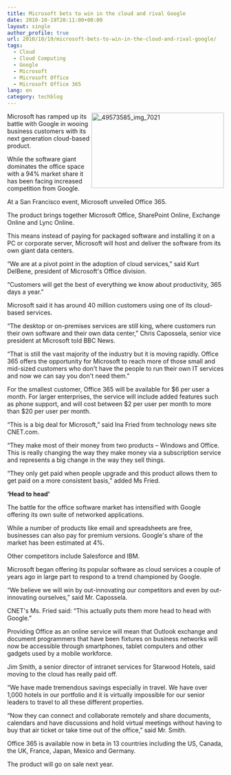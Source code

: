 ```yaml
---
title: Microsoft bets to win in the cloud and rival Google
date: 2010-10-19T20:11:00+00:00
layout: single
author_profile: true
url: 2010/10/19/microsoft-bets-to-win-in-the-cloud-and-rival-google/
tags:
  - Cloud
  - Cloud Computing
  - Google
  - Microsoft
  - Microsoft Office
  - Microsoft Office 365
lang: en
category: techblog
---
```

[<img title="_49573585_img_7021" border="0" alt="_49573585_img_7021" align="right" src="http://lh6.ggpht.com/_vaUVXcmC3OI/TL30eyvFUXI/AAAAAAAACw8/ekvoJCPQX4I/_49573585_img_7021_thumb%5B3%5D.jpg?imgmax=800" width="308" height="175" />](http://lh4.ggpht.com/_vaUVXcmC3OI/TL30dUGxfqI/AAAAAAAACw4/UnV6wKicWRk/s1600-h/_49573585_img_7021%5B5%5D.jpg)Microsoft has ramped up its battle with Google in wooing business customers with its next generation cloud-based product.

While the software giant dominates the office space with a 94% market share it has been facing increased competition from Google.

At a San Francisco event, Microsoft unveiled Office 365.

The product brings together Microsoft Office, SharePoint Online, Exchange Online and Lync Online.

This means instead of paying for packaged software and installing it on a PC or corporate server, Microsoft will host and deliver the software from its own giant data centers.

&#8220;We are at a pivot point in the adoption of cloud services,&#8221; said Kurt DelBene, president of Microsoft's Office division.

&#8220;Customers will get the best of everything we know about productivity, 365 days a year.&#8221;

Microsoft said it has around 40 million customers using one of its cloud-based services.

&#8220;The desktop or on-premises services are still king, where customers run their own software and their own data center,&#8221; Chris Capossela, senior vice president at Microsoft told BBC News.

&#8220;That is still the vast majority of the industry but it is moving rapidly. Office 365 offers the opportunity for Microsoft to reach more of those small and mid-sized customers who don't have the people to run their own IT services and now we can say you don't need them.&#8221;

For the smallest customer, Office 365 will be available for $6 per user a month. For larger enterprises, the service will include added features such as phone support, and will cost between $2 per user per month to more than $20 per user per month.

&#8220;This is a big deal for Microsoft,&#8221; said Ina Fried from technology news site CNET.com.

&#8220;They make most of their money from two products &#8211; Windows and Office. This is really changing the way they make money via a subscription service and represents a big change in the way they sell things.

&#8220;They only get paid when people upgrade and this product allows them to get paid on a more consistent basis,&#8221; added Ms Fried.

**&#8216;Head to head'**

The battle for the office software market has intensified with Google offering its own suite of networked applications.

While a number of products like email and spreadsheets are free, businesses can also pay for premium versions. Google's share of the market has been estimated at 4%.

Other competitors include Salesforce and IBM.

Microsoft began offering its popular software as cloud services a couple of years ago in large part to respond to a trend championed by Google.

&#8220;We believe we will win by out-innovating our competitors and even by out-innovating ourselves,&#8221; said Mr. Capossela.

CNET's Ms. Fried said: &#8220;This actually puts them more head to head with Google.&#8221;

Providing Office as an online service will mean that Outlook exchange and document programmers that have been fixtures on business networks will now be accessible through smartphones, tablet computers and other gadgets used by a mobile workforce.

Jim Smith, a senior director of intranet services for Starwood Hotels, said moving to the cloud has really paid off.

&#8220;We have made tremendous savings especially in travel. We have over 1,000 hotels in our portfolio and it is virtually impossible for our senior leaders to travel to all these different properties.

&#8220;Now they can connect and collaborate remotely and share documents, calendars and have discussions and hold virtual meetings without having to buy that air ticket or take time out of the office,&#8221; said Mr. Smith.

Office 365 is available now in beta in 13 countries including the US, Canada, the UK, France, Japan, Mexico and Germany.

The product will go on sale next year.